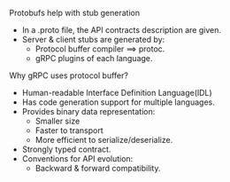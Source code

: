 Protobufs help with stub generation
* In a .proto file, the API contracts description are given.
* Server & client stubs are generated by:
    * Protocol buffer compiler ==> protoc.
    * gRPC plugins of each language.

Why gRPC uses protocol buffer?
* Human-readable Interface Definition Language(IDL)
* Has code generation support for multiple languages.
* Provides binary data representation:
    * Smaller size
    * Faster to transport
    * More efficient to serialize/deserialize.
* Strongly typed contract.
* Conventions for API evolution:
    * Backward & forward compatibility.